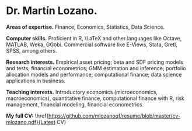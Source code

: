 # Dr. Martín Lozano.

**Areas of expertise.** Finance, Economics, Statistics, Data Science.

**Computer skills.** Proficient in R, \LaTeX and other languages like Octave, MATLAB, Weka, GGobi. Commercial software like E-Views, Stata, Gretl, SPSS, among others.

**Research interests.** Empirical asset pricing; beta and SDF pricing models and tests; financial econometrics; GMM estimation and inference; portfolio allocation models and performance; computational finance; data science applications in business.

**Teaching interests.** Introductory economics (microeconomics, macroeconomics), quantitative finance, computational finance with R, risk management, financial modeling, financial econometrics.

**My full CV:** \href{https://github.com/mlozanoqf/resume/blob/master/cv-mlozano.pdf}{Latest CV}
